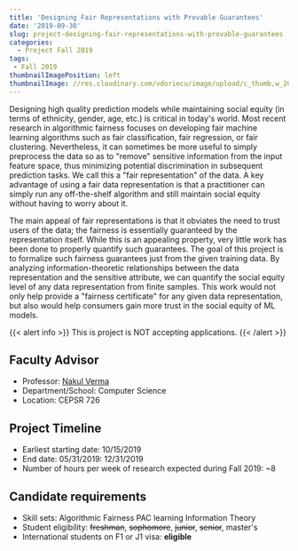 ```yaml
---
title: 'Designing Fair Representations with Provable Guarantees'
date: '2019-09-30'
slug: project-designing-fair-representations-with-provable-guarantees
categories:
  - Project Fall 2019
tags:
 - Fall 2019
thumbnailImagePosition: left
thumbnailImage: //res.cloudinary.com/vdoriecu/image/upload/c_thumb,w_200,g_face/v1569958303/human_robot_hmbury.png
---
```

Designing high quality prediction models while maintaining social equity (in terms of ethnicity, gender, age, etc.) is critical in today's world. Most recent research in algorithmic fairness focuses on developing fair machine learning algorithms such as fair classification, fair regression, or fair clustering. Nevertheless, it can sometimes be more useful to simply preprocess the data so as to "remove" sensitive information from the input feature space, thus minimizing potential discrimination in subsequent prediction tasks. We call this a "fair representation" of the data. A key advantage of using a fair data representation is that a practitioner can simply run any off-the-shelf algorithm and still maintain social equity without having to worry about it. 

<!--more-->

The main appeal of fair representations is that it obviates the need to trust users of the data; the fairness is essentially guaranteed by the representation itself. While this is an appealing property, very little work has been done to properly quantify such guarantees. The goal of this project is to formalize such fairness guarantees just from the given training data. By analyzing information-theoretic relationships between the data representation and the sensitive attribute, we can quantify the social equity level of any data representation from finite samples. This work would not only help provide a "fairness certificate" for any given data representation, but also would help consumers gain more trust in the social equity of ML models.

{{< alert info >}}
This is project is NOT accepting applications.
{{< /alert >}}

## Faculty Advisor
+ Professor: [Nakul Verma](http://www.cs.columbia.edu/~verma/)
+ Department/School: Computer Science
+ Location: CEPSR 726

## Project Timeline
+ Earliest starting date: 10/15/2019
+ End date: 05/31/2019: 12/31/2019
+ Number of hours per week of research expected during Fall 2019: ~8

## Candidate requirements
+ Skill sets: 
  Algorithmic Fairness
  PAC learning
  Information Theory
+ Student eligibility: ~~freshman~~, ~~sophomore~~, ~~junior~~, ~~senior~~, master's
+ International students on F1 or J1 visa: **eligible**
